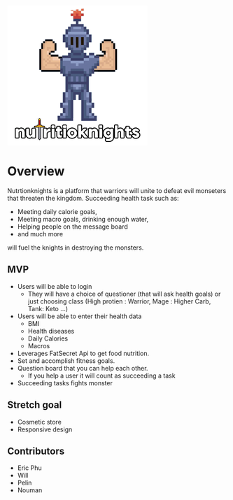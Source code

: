 

![](img/logobetter.png)

# Overview

Nutrtionknights is a platform that warriors will unite to defeat evil monseters that threaten the kingdom.
Succeeding health task such as: 
- Meeting daily calorie goals, 
- Meeting macro goals, drinking enough water, 
- Helping people on the message board
- and much more

will fuel the knights in destroying the monsters.

## MVP

- Users will be able to login
  - They will have a choice of questioner (that will ask health goals) or just choosing class (High protien : Warrior, Mage : Higher Carb, Tank: Keto ...)
- Users will be able to enter their health data
  - BMI
  - Health diseases
  - Daily Calories
  - Macros
- Leverages FatSecret Api to get food nutrition.
- Set and accomplish fitness goals.
- Question board that you can help each other.
  - If you help a user it will count as succeeding a task
- Succeeding tasks fights monster

## Stretch goal
- Cosmetic store
- Responsive design

## Contributors
- Eric Phu
- Will
- Pelin
- Nouman


